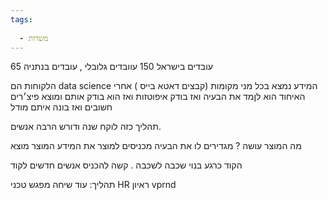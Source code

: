 ```yaml
---
tags:
  
  - משרות
---
```


65 עובדים בישראל 
150 עוובדים גלובלי , עובדים בנתניה

הלקוחות הם data science
המידע נמצא בכל מני מקומות (קבצים דאטא בייס )
אחרי האיחוד הוא לןמד את הבעיה
ואז בודק איפוטזות
ואז הוא בודק אותם ומוצא פיצ׳רים חשובים
ואז בונה איתם מודל 

תהליך כזה לוקח שנה ודורש הרבה אנשים. 

מה המוצר עושה ? מגדירים לו את הבעיה 
מכניסים למוצר את המידע
המוצר מוצא 

הקוד כרגע בנוי שכבה לשכבה .
קשה להכניס אנשים חדשים לקוד 

תהליך:
עוד שיחה
מפגש טכני
HR 
ראיון vprnd



